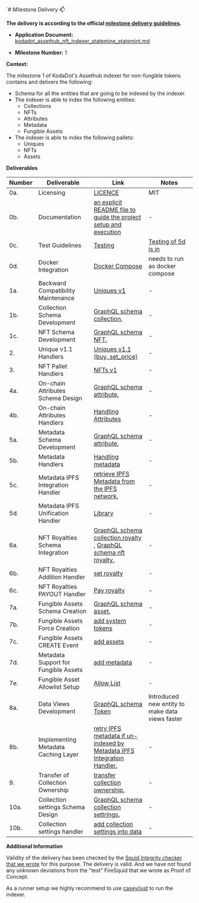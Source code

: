 `# Milestone Delivery :mailbox:

<!-- **The [invoice form :pencil:](https://docs.google.com/forms/d/e/1FAIpQLSfmNYaoCgrxyhzgoKQ0ynQvnNRoTmgApz9NrMp-hd8mhIiO0A/viewform) has been filled out correctly for this milestone and the delivery is according to the official [milestone delivery guidelines](https://github.com/w3f/Grants-Program/blob/master/docs/milestone-deliverables-guidelines.md).** -->

**The delivery is according to the official [milestone delivery guidelines](https://github.com/w3f/Grants-Program/blob/master/docs/Support%20Docs/milestone-deliverables-guidelines.md).**

- **Application Document:** [kodadot_assethub_nft_indexer_statemine_statemint.md](https://github.com/w3f/Grants-Program/blob/master/applications/kodadot_assethub_nft_indexer_statemine_statemint.md)

- **Milestone Number:** 1

**Context:** 

The milestone 1 of KodaDot's Assethub indexer for non-fungible tokens contains and delivers the following:
- Schema for all the entities that are going to be indexed by the indexer.
- The indexer is able to index the following entities:
  - Collections
  - NFTs
  - Attributes
  - Metadata
  - Fungible Assets
- The indexer is able to index the following pallets:
  - Uniques
  - NFTs
  - Assets


**Deliverables**


| Number | Deliverable                          | Link                                                                                                                            | Notes                                                                                |
| ------ | ------------------------------------ | ------------------------------------------------------------------------------------------------------------------------------- | ------------------------------------------------------------------------------------ |
| 0a.    | Licensing                            | [LICENCE](https://github.com/kodadot/stick/blob/main/LICENCE)                                                                   | MIT                                                                                  |
| 0b.    | Documentation                        | [an explicit README file to guide the project setup and execution](https://github.com/kodadot/stick/blob/arrow-stick/README.md) | -                                                                                    |
| 0c.    | Test Guidelines                      | [Testing](https://github.com/kodadot/stick/tree/arrow-stick/tests)                                                              | [Testing of 5d is in](https://github.com/kodadot/packages/tree/main/hyperdata/tests) |
| 0d.    | Docker Integration                   | [Docker Compose](https://github.com/kodadot/stick/blob/arrow-stick/docker-compose.yml)                                          | needs to run as docker compose                                                       |
| 1a.    | Backward Compatibility Maintenance   | [Uniques v1](https://github.com/kodadot/stick/tree/arrow-stick/src/mappings/uniques)                                            | -                                                                                    |
| 1b.    | Collection Schema Development        | [GraphQL schema collection.](https://github.com/kodadot/stick/blob/arrow-stick/schema.graphql#L1)                               | -                                                                                    |
| 1c.    | NFT Schema Development               | [GraphQL schema NFT.](https://github.com/kodadot/stick/blob/arrow-stick/schema.graphql#L50)                                     | -                                                                                    |
| 2.     | Unique v1.1 Handlers                 | [Uniques v1.1 (buy, set_price)](https://github.com/kodadot/stick/tree/arrow-stick/src/mappings/uniques)                         | -                                                                                    |
| 3.     | NFT Pallet Handlers                  | [NFTs v1](https://github.com/kodadot/stick/tree/arrow-stick/src/mappings/nfts)                                | -                                                                                    |
| 4a.    | On-chain Attributes Schema Design    | [GraphQL schema attribute.](https://github.com/kodadot/stick/blob/arrow-stick/schema.graphql#L87)                                             | -                                                                                    |
| 4b.    | On-chain Attributes Handlers         | [Handling Attributes](https://github.com/kodadot/stick/blob/arrow-stick/src/mappings/nfts/setAttribute.ts)          | -                                                                                    |
| 5a.    | Metadata Schema Development          | [GraphQL schema attribute.](https://github.com/kodadot/stick/blob/arrow-stick/schema.graphql#L76)                                                          | -                                                                                    |
| 5b.    | Metadata Handlers                    | [Handling metadata](https://github.com/kodadot/stick/blob/arrow-stick/src/mappings/nfts/setMetadata.ts)          | -                                                                                    |
| 5c.    | Metadata IPFS Integration Handler    | [retrieve IPFS Metadata from the IPFS network.](https://github.com/kodadot/stick/blob/arrow-stick/src/mappings/utils/metadata.ts#L10)                                                               | -                                                                                    |
| 5d.    | Metadata IPFS Unification Handler    | [Library](https://github.com/kodadot/packages/tree/main/hyperdata)                   | -                                                                                    |
| 6a.    | NFT Royalties Schema Integration     | [GraphQL schema collection royalty](https://github.com/kodadot/stick/blob/arrow-stick/schema.graphql#L24) ,  [GraphQL schema nft royalty.](https://github.com/kodadot/stick/blob/arrow-stick/schema.graphql#L69)                                                                | -                                                                                    |
| 6b.    | NFT Royalties Addition Handler       | [set royalty](https://github.com/kodadot/stick/blob/arrow-stick/src/mappings/nfts/setAttribute.ts#L20)                                                                                   | -                                                                                    |
| 6c.    | NFT Royalties PAYOUT Handler         | [Pay royalty](https://github.com/kodadot/stick/blob/arrow-stick/src/mappings/nfts/payTips.ts)                                                              | -                                                                                    |
| 7a.    | Fungible Assets Schema Creation      | [GraphQL schema asset.](https://github.com/kodadot/stick/blob/arrow-stick/schema.graphql#L156)                                                   | -                                                                                    |
| 7b.    | Fungible Assets Force Creation       | [add system tokens](https://github.com/kodadot/stick/blob/arrow-stick/src/mappings/assets/forceToken.ts#L36)                                              | -                                                                                    |
| 7c.    | Fungible Assets CREATE Event         | [add assets](https://github.com/kodadot/stick/blob/arrow-stick/src/mappings/assets/create.ts)             | -                                                                                    |
| 7d.    | Metadata Support for Fungible Assets | [add metadata](https://github.com/kodadot/stick/blob/arrow-stick/src/mappings/assets/setMetadata.ts)                                                   | -                                                                                    |
| 7e.    | Fungible Asset Allowlist Setup       | [Allow List](https://github.com/kodadot/stick/blob/arrow-stick/src/mappings/assets/forceToken.ts#L36)                                                                       | -                                                                                    |
| 8a.    | Data Views Development               | [GraphQL schema Token](https://github.com/kodadot/stick/blob/arrow-stick/schema.graphql#L50)                                                                 | Introduced new entity to make data views faster                                                                                    |
| 8b.    | Implementing Metadata Caching Layer  | [retry IPFS metadata if un-indexed by Metadata IPFS Integration Handler.](https://github.com/kodadot/stick/blob/arrow-stick/src/mappings/utils/cache.ts)                                             | -                                                                                    |
| 9.     | Transfer of Collection Ownership     | [transfer collection ownership.](https://github.com/kodadot/stick/blob/arrow-stick/src/mappings/nfts/setAttribute.ts)                                                                   | -                                                                                    |
| 10a.   | Collection settings Schema Design    | [GraphQL schema collection settrings.](https://github.com/kodadot/stick/blob/arrow-stick/schema.graphql#K93)                                            | -                                                                                    |
| 10b.   | Collection settings handler          | [add collection settings into data](https://github.com/kodadot/stick/blob/arrow-stick/src/mappings/nfts/updateMintSettings.ts)                                                                        | -                                                                                    |

**Additional Information**

Validity of the delivery has been checked by the [Squid Integrity checker that we wrote](https://github.com/vikiival/squidtegrity) for this purpose. The delivery is valid.
And we have not found any unknown deviations from the "test" FireSquid that we wrote as Proof of Concept.

As a runner setup we highly recommend to use [casey/just](https://github.com/casey/just) to run the indexer.

